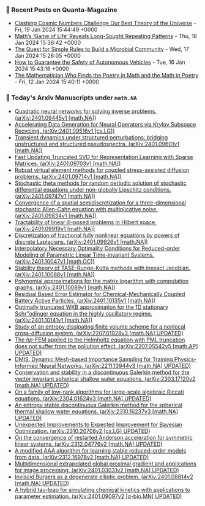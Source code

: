 ### 📝 Recent Posts on Quanta-Magazine
<!-- quanta starts -->
* <a href="https://www.quantamagazine.org/clashing-cosmic-numbers-challenge-our-best-theory-of-the-universe-20240119/">Clashing Cosmic Numbers Challenge Our Best Theory of the Universe</a> - Fri, 19 Jan 2024 15:44:49 +0000
* <a href="https://www.quantamagazine.org/maths-game-of-life-reveals-long-sought-repeating-patterns-20240118/">Math’s ‘Game of Life’ Reveals Long-Sought Repeating Patterns</a> - Thu, 18 Jan 2024 15:36:42 +0000
* <a href="https://www.quantamagazine.org/the-quest-for-simple-rules-to-build-a-microbial-community-20240117/">The Quest for Simple Rules to Build a Microbial Community</a> - Wed, 17 Jan 2024 15:26:05 +0000
* <a href="https://www.quantamagazine.org/how-to-guarantee-the-safety-of-autonomous-vehicles-20240116/">How to Guarantee the Safety of Autonomous Vehicles</a> - Tue, 16 Jan 2024 15:43:16 +0000
* <a href="https://www.quantamagazine.org/the-theorist-who-sees-math-in-art-music-and-writing-20240112/">The Mathematician Who Finds the Poetry in Math and the Math in Poetry</a> - Fri, 12 Jan 2024 15:40:11 +0000
<!-- quanta ends -->
### 📝 Today's Arxiv Manuscripts under ``math.NA``
<!-- arxiv-math-na starts -->
* <a href="http://arxiv.org/abs/2401.09445">Quadratic neural networks for solving inverse problems. (arXiv:2401.09445v1 [math.NA])</a>
* <a href="http://arxiv.org/abs/2401.09516">Accelerating Data Generation for Neural Operators via Krylov Subspace Recycling. (arXiv:2401.09516v1 [cs.LG])</a>
* <a href="http://arxiv.org/abs/2401.09601">Transient dynamics under structured perturbations: bridging unstructured and structured pseudospectra. (arXiv:2401.09601v1 [math.NA])</a>
* <a href="http://arxiv.org/abs/2401.09703">Fast Updating Truncated SVD for Representation Learning with Sparse Matrices. (arXiv:2401.09703v1 [math.NA])</a>
* <a href="http://arxiv.org/abs/2401.09714">Robust virtual element methods for coupled stress-assisted diffusion problems. (arXiv:2401.09714v1 [math.NA])</a>
* <a href="http://arxiv.org/abs/2401.09747">Stochastic theta methods for random periodic solution of stochastic differential equations under non-globally Lipschitz conditions. (arXiv:2401.09747v1 [math.NA])</a>
* <a href="http://arxiv.org/abs/2401.09834">Convergence of a spatial semidiscretization for a three-dimensional stochastic Allen-Cahn equation with multiplicative noise. (arXiv:2401.09834v1 [math.NA])</a>
* <a href="http://arxiv.org/abs/2401.09919">Tractability of linear ill-posed problems in Hilbert space. (arXiv:2401.09919v1 [math.NA])</a>
* <a href="http://arxiv.org/abs/2401.09926">Discretization of fractional fully nonlinear equations by powers of discrete Laplacians. (arXiv:2401.09926v1 [math.NA])</a>
* <a href="http://arxiv.org/abs/2401.10047">Interpolatory Necessary Optimality Conditions for Reduced-order Modeling of Parametric Linear Time-invariant Systems. (arXiv:2401.10047v1 [math.OC])</a>
* <a href="http://arxiv.org/abs/2401.10088">Stability theory of TASE-Runge-Kutta methods with inexact Jacobian. (arXiv:2401.10088v1 [math.NA])</a>
* <a href="http://arxiv.org/abs/2401.10089">Polynomial approximations for the matrix logarithm with computation graphs. (arXiv:2401.10089v1 [math.NA])</a>
* <a href="http://arxiv.org/abs/2401.10135">Residual Based Error Estimator for Chemical-Mechanically Coupled Battery Active Particles. (arXiv:2401.10135v1 [math.NA])</a>
* <a href="http://arxiv.org/abs/2401.10141">Optimally truncated WKB approximation for the 1D stationary Schr"odinger equation in the highly oscillatory regime. (arXiv:2401.10141v1 [math.NA])</a>
* <a href="http://arxiv.org/abs/2207.01928">Study of an entropy dissipating finite volume scheme for a nonlocal cross-diffusion system. (arXiv:2207.01928v3 [math.NA] UPDATED)</a>
* <a href="http://arxiv.org/abs/2207.05542">The $hp$-FEM applied to the Helmholtz equation with PML truncation does not suffer from the pollution effect. (arXiv:2207.05542v5 [math.AP] UPDATED)</a>
* <a href="http://arxiv.org/abs/2211.13944">DMIS: Dynamic Mesh-based Importance Sampling for Training Physics-Informed Neural Networks. (arXiv:2211.13944v3 [math.NA] UPDATED)</a>
* <a href="http://arxiv.org/abs/2303.17120">Conservation and stability in a discontinuous Galerkin method for the vector invariant spherical shallow water equations. (arXiv:2303.17120v2 [math.NA] UPDATED)</a>
* <a href="http://arxiv.org/abs/2304.01624">On a family of low-rank algorithms for large-scale algebraic Riccati equations. (arXiv:2304.01624v3 [math.NA] UPDATED)</a>
* <a href="http://arxiv.org/abs/2310.16237">An entropy stable discontinuous Galerkin method for the spherical thermal shallow water equations. (arXiv:2310.16237v3 [math.NA] UPDATED)</a>
* <a href="http://arxiv.org/abs/2310.20708">Unexpected Improvements to Expected Improvement for Bayesian Optimization. (arXiv:2310.20708v2 [cs.LG] UPDATED)</a>
* <a href="http://arxiv.org/abs/2312.04776">On the convergence of restarted Anderson acceleration for symmetric linear systems. (arXiv:2312.04776v2 [math.NA] UPDATED)</a>
* <a href="http://arxiv.org/abs/2312.16978">A modified AAA algorithm for learning stable reduced-order models from data. (arXiv:2312.16978v2 [math.NA] UPDATED)</a>
* <a href="http://arxiv.org/abs/2401.03031">Multidimensional extrapolated global proximal gradient and applications for image processing. (arXiv:2401.03031v2 [math.NA] UPDATED)</a>
* <a href="http://arxiv.org/abs/2401.08814">Inviscid Burgers as a degenerate elliptic problem. (arXiv:2401.08814v2 [math.NA] UPDATED)</a>
* <a href="http://arxiv.org/abs/2401.09097">A hybrid tau-leap for simulating chemical kinetics with applications to parameter estimation. (arXiv:2401.09097v2 [q-bio.MN] UPDATED)</a>
<!-- arxiv-math-na ends -->
